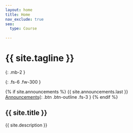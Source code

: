 ```yaml
---
layout: home
title: Home
nav_exclude: true
seo: 
  type: Course
  
---
```

<script>
  document.title = "{{ site.title }}"
</script>

# {{ site.tagline }}
{: .mb-2 }

[//]: # ({{ site.description }})
{: .fs-6 .fw-300 }

{% if site.announcements %}
{{ site.announcements.last }}
[Announcements](announcements.md){: .btn .btn-outline .fs-3 }
{% endif %}

## {{ site.title }}

{{ site.description }}
